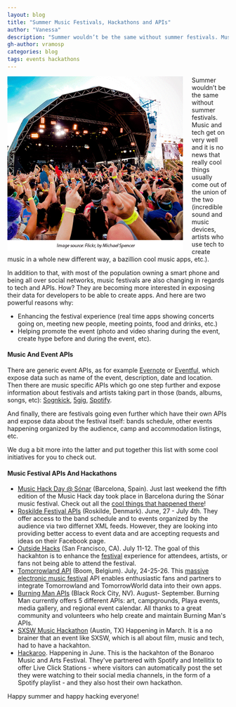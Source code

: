 ```yaml
---
layout: blog
title: "Summer Music Festivals, Hackathons and APIs"
author: "Vanessa"
description: "Summer wouldn’t be the same without summer festivals. Music and tech get on very well and it is no news that really cool things usually come out of the union of the two (....)"
gh-author: vramosp
categories: blog
tags: events hackathons
---
```


<img src="/images/summer-music-festival-michaelspencer.gif" style="float:left;margin-right:20px;" width="400px;"> Summer wouldn’t be the same without summer festivals. Music and tech get on very well and it is no news that really cool things usually come out of the union of the two (incredible sound and music devices, artists who use tech to create music in a whole new different way, a bazillion cool music apps, etc.).

In addition to that, with most of the population owning a smart phone and being all over social networks, music festivals are also changing in regards to tech and APIs. How? They are becoming more interested in exposing their data for developers to be able to create apps. And here are two powerful reasons why:  

- Enhancing the festival experience (real time apps showing concerts going on, meeting new people, meeting points, food and drinks, etc.)
- Helping promote the event (photo and video sharing during the event, create hype before and during the event, etc).

#### Music And Event APIs
There are generic event APIs, as for example [Evernote](https://dev.evernote.com/doc/ 'Evernote') or [Eventful](http://api.eventful.com/ 'Eventful'), which expose data such as name of the event, description, date and location. Then there are music specific APIs which go one step further and expose information about festivals and artists taking part in those (bands, albums, songs, etc): [Sognkick](http://www.songkick.com/developer 'Songkick'), [5gig](http://www.nvivo.es/api/ '5gig'), [Spotify](https://partners.spotify.com/how-to-guides/festivals/ 'Spotify and music festivals'). 

And finally, there are festivals going even further which have their own APIs and expose data about the festival itself: bands schedule, other events happening organized by the audience, camp and accommodation listings, etc. 

We dug a bit more into the latter and put together this list with some cool initiatives for you to check out.

#### Music Festival APIs And Hackathons

-	[Music Hack Day @ Sónar](http://sonarplusd.com/activity/music-hack-day-2015/ 'Music Hack Day @ Sónar') (Barcelona, Spain). Just last weekend the fifth edition of the Music Hack day took place in Barcelona during the Sónar music festival. Check out all the [cool things that happened there](http://musichackday.upf.edu/mhd/2015/)! 
-	[Roskilde Festival APIs](https://www.facebook.com/RoskildeLabs/posts/207026509332141 'Roskilde APIs') (Roskilde, Denmark). June, 27 - July 4th. They offer access to the band schedule and to events organized by the audience via two differnet XML feeds. However, they are looking into providing better access to event data and are accepting requests and ideas on their Facebook page.
-	[Outside Hacks](http://www.outsidehacks.com/ 'OutsideH acks') (San Francisco, CA). July 11-12. The goal of this hackahton is to enhance the [festival](http://www.sfoutsidelands.com/ 'Outside Lands') experience for attendees, artists, or fans not being able to attend the festival.
-	[Tomorrowland API](http://www.nascom.be/work/api-and-drupal-based-web-platform-tomorrowland 'Tomorrowland API and Web Platform') (Boom, Belgium). July, 24-25-26. This [massive electronic music festival](http://www.tomorrowland.com/home 'Tomorrowland festival') API enables enthusiastic fans and partners to integrate Tomorrowland and TomorrowWorld data into their own apps.
-	[Burning Man APIs](http://innovate.burningman.org/apis-page/ 'Burning Man APIs') (Black Rock City, NV). August- September. Burning Man currently offers 5 different APIs: art, campgrounds, Playa events, media gallery, and regional event calendar. All thanks to a great community and volunteers who help create and maintain Burning Man's APIs.
-	[SXSW Music Hackathon](http://www.sxsw.com/music/hackathon 'SXSW Music Hackathon') (Austin, TX) Happening in March. It is a no brainer that an event like SXSW, which is all about film, music and tech, had to have a hackahton. 
-	[Hackaroo](http://www.bonnaroo.com/news-tags/hackathon 'Hackaroo'). Happening in June. This is the hackahton of the Bonaroo Music and Arts Festival. They've partnered with Spotify and Intellitix to offer Live Click Stations - where visitors can automatically post the set they were watching to their social media channels, in the form of a Spotify playlist - and they also host their own hackathon.

Happy summer and happy hacking everyone!
